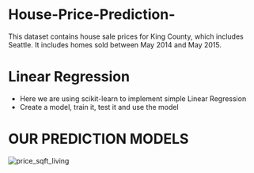 # House-Price-Prediction-
This dataset contains house sale prices for King County, which includes Seattle. It includes homes sold between May 2014 and May 2015.
# Linear Regression
* Here we are using scikit-learn to implement simple Linear Regression
* Create a model, train it, test it and use the model
# OUR PREDICTION MODELS
![price_sqft_living](https://user-images.githubusercontent.com/72737549/172032571-ef600c08-5700-4ac9-9195-0c5acf50e9b8.png)
